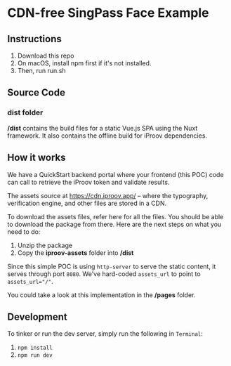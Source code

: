 # CDN-free SingPass Face Example

## Instructions

1. Download this repo
2. On macOS, install npm first if it's not installed.
3. Then, run run.sh

## Source Code

### dist folder 

**/dist** contains the build files for a static Vue.js SPA using the Nuxt framework. It also contains the offline build for iProov dependencies.

## How it works

We have a QuickStart backend portal where your frontend (this POC) code can call to retrieve the iProov token and validate results.

The assets source at https://cdn.iproov.app/ – where the typography, verification engine, and other files are stored in a CDN.

To download the assets files, refer here for all the files. You should be able to download the package from there. Here are the next steps on what you need to do:

1. Unzip the package
2. Copy the **iproov-assets** folder into **/dist**

Since this simple POC is using `http-server` to serve the static content, it serves through port `8080`. We've hard-coded `assets_url` to point to `assets_url="/"`.

You could take a look at this implementation in the **/pages** folder.

## Development

To tinker or run the dev server, simply run the following in `Terminal`:

1. `npm install`
2. `npm run dev`